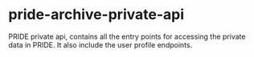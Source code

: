 # pride-archive-private-api

PRIDE private api, contains all the entry points for accessing the private data in PRIDE. It also include the user profile endpoints.


